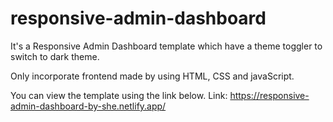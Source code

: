 # responsive-admin-dashboard

It's a Responsive Admin Dashboard template which have a theme toggler to switch to dark theme. 

Only incorporate frontend made by using HTML, CSS and javaScript. 

You can view the template using the link below.
Link: https://responsive-admin-dashboard-by-she.netlify.app/
